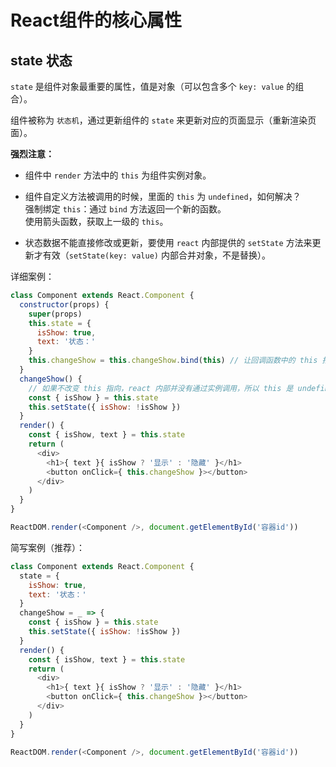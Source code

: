 # React组件的核心属性

## state 状态

`state` 是组件对象最重要的属性，值是对象（可以包含多个 `key: value` 的组合）。

组件被称为 `状态机`，通过更新组件的 `state` 来更新对应的页面显示（重新渲染页面）。

**强烈注意：**

- 组件中 `render` 方法中的 `this` 为组件实例对象。

- 组件自定义方法被调用的时候，里面的 `this` 为 `undefined`，如何解决？  
强制绑定 `this`：通过 `bind` 方法返回一个新的函数。  
使用箭头函数，获取上一级的 `this`。

- 状态数据不能直接修改或更新，要使用 `react` 内部提供的 `setState` 方法来更新才有效（`setState(key: value)` 内部合并对象，不是替换）。

详细案例：

```js
class Component extends React.Component {
  constructor(props) {
    super(props)
    this.state = {
      isShow: true,
      text: '状态：'
    }
    this.changeShow = this.changeShow.bind(this) // 让回调函数中的 this 指向组件实例
  }
  changeShow() {
    // 如果不改变 this 指向，react 内部并没有通过实例调用，所以 this 是 undefined
    const { isShow } = this.state
    this.setState({ isShow: !isShow })
  }
  render() {
    const { isShow, text } = this.state
    return (
      <div>
        <h1>{ text }{ isShow ? '显示' : '隐藏' }</h1>
        <button onClick={ this.changeShow }></button>
      </div>
    )
  }
}

ReactDOM.render(<Component />, document.getElementById('容器id'))
```

简写案例（推荐）：

```js
class Component extends React.Component {
  state = {
    isShow: true,
    text: '状态：'
  }
  changeShow = _ => {
    const { isShow } = this.state
    this.setState({ isShow: !isShow })
  }
  render() {
    const { isShow, text } = this.state
    return (
      <div>
        <h1>{ text }{ isShow ? '显示' : '隐藏' }</h1>
        <button onClick={ this.changeShow }></button>
      </div>
    )
  }
}

ReactDOM.render(<Component />, document.getElementById('容器id'))
```
